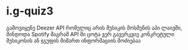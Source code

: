 # i.g-quiz3
გამოვიყენე Deezer API რომელიც არის მუსიკის მოსმენის  აპი ლაივში, მინდოდა Spotify მაგრამ API ში ცოტა ვერ გავერკვიე
კონკრეტული მუსიკოსის ან ჯგუფის მიმართ ინფორმაციის მოძიებაა

